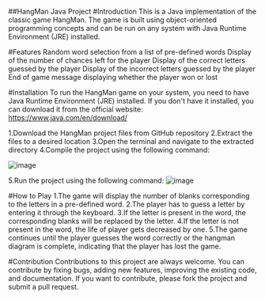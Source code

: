 ##HangMan Java Project
#Introduction
This is a Java implementation of the classic game HangMan. The game is built using object-oriented programming concepts and can be run on any system with Java Runtime Environment (JRE) installed.

#Features
Random word selection from a list of pre-defined words
Display of the number of chances left for the player
Display of the correct letters guessed by the player
Display of the incorrect letters guessed by the player
End of game message displaying whether the player won or lost

#Installation
To run the HangMan game on your system, you need to have Java Runtime Environment (JRE) installed. If you don't have it installed, you can download it from the official website: https://www.java.com/en/download/

1.Download the HangMan project files from GitHub repository
2.Extract the files to a desired location
3.Open the terminal and navigate to the extracted directory
4.Compile the project using the following command:

![image](https://user-images.githubusercontent.com/106467389/224983855-1bec8713-795b-4365-94f7-cc7d9d9e43e0.png)

5.Run the project using the following command:
![image](https://user-images.githubusercontent.com/106467389/224984192-265bd4fb-937c-4829-b70d-e6884efa4fe9.png)

#How to Play
1.The game will display the number of blanks corresponding to the letters in a pre-defined word.
2.The player has to guess a letter by entering it through the keyboard.
3.If the letter is present in the word, the corresponding blanks will be replaced by the letter.
4.If the letter is not present in the word, the life of player gets decreased by one.
5.The game continues until the player guesses the word correctly or the hangman diagram is complete, indicating that the player has lost the game.

#Contribution
Contributions to this project are always welcome. You can contribute by fixing bugs, adding new features, improving the existing code, and documentation. If you want to contribute, please fork the project and submit a pull request.



